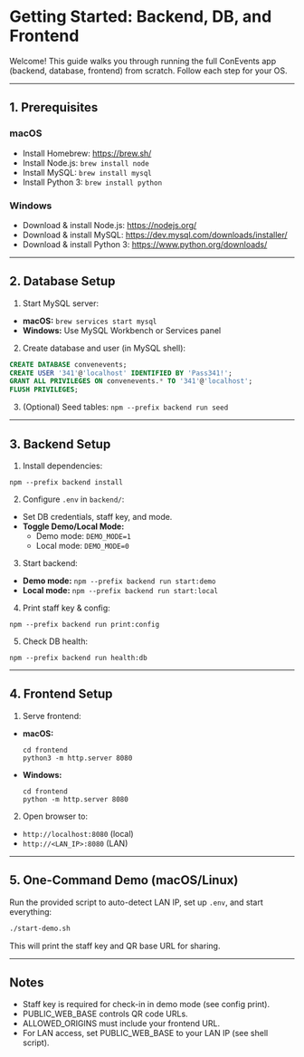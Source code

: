 # Getting Started: Backend, DB, and Frontend

Welcome! This guide walks you through running the full ConEvents app (backend, database, frontend) from scratch. Follow each step for your OS.

---

## 1. Prerequisites

### macOS

- Install Homebrew: https://brew.sh/
- Install Node.js: `brew install node`
- Install MySQL: `brew install mysql`
- Install Python 3: `brew install python`

### Windows

- Download & install Node.js: https://nodejs.org/
- Download & install MySQL: https://dev.mysql.com/downloads/installer/
- Download & install Python 3: https://www.python.org/downloads/

---

## 2. Database Setup

1. Start MySQL server:

- **macOS:** `brew services start mysql`
- **Windows:** Use MySQL Workbench or Services panel

2. Create database and user (in MySQL shell):

```sql
CREATE DATABASE convenevents;
CREATE USER '341'@'localhost' IDENTIFIED BY 'Pass341!';
GRANT ALL PRIVILEGES ON convenevents.* TO '341'@'localhost';
FLUSH PRIVILEGES;
```

3. (Optional) Seed tables: `npm --prefix backend run seed`

---

## 3. Backend Setup

1. Install dependencies:

```
npm --prefix backend install
```

2. Configure `.env` in `backend/`:

- Set DB credentials, staff key, and mode.
- **Toggle Demo/Local Mode:**
  - Demo mode: `DEMO_MODE=1`
  - Local mode: `DEMO_MODE=0`

3. Start backend:

- **Demo mode:** `npm --prefix backend run start:demo`
- **Local mode:** `npm --prefix backend run start:local`

4. Print staff key & config:

```
npm --prefix backend run print:config
```

5. Check DB health:

```
npm --prefix backend run health:db
```

---

## 4. Frontend Setup

1. Serve frontend:

- **macOS:**
  ```
  cd frontend
  python3 -m http.server 8080
  ```
- **Windows:**
  ```
  cd frontend
  python -m http.server 8080
  ```

2. Open browser to:

- `http://localhost:8080` (local)
- `http://<LAN_IP>:8080` (LAN)

---

## 5. One-Command Demo (macOS/Linux)

Run the provided script to auto-detect LAN IP, set up `.env`, and start everything:

```bash
./start-demo.sh
```

This will print the staff key and QR base URL for sharing.

---

## Notes

- Staff key is required for check-in in demo mode (see config print).
- PUBLIC_WEB_BASE controls QR code URLs.
- ALLOWED_ORIGINS must include your frontend URL.
- For LAN access, set PUBLIC_WEB_BASE to your LAN IP (see shell script).
